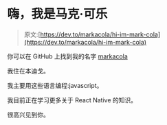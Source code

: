 # 嗨，我是马克·可乐

> 原文:[https://dev.to/markacola/hi-im-mark-cola](https://dev.to/markacola/hi-im-mark-cola)

你可以在 GitHub 上找到我的名字 [markacola](https://github.com/markacola)

我住在本迪戈。

我主要用这些语言编程:javascript。

我目前正在学习更多关于 React Native 的知识。

很高兴见到你。